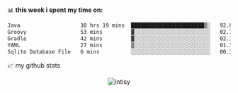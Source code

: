 📊 **this week i spent my time on:**
<!--START_SECTION:waka-->

```txt
Java                   30 hrs 19 mins  ███████████████████████▒░   92.85 %
Groovy                 53 mins         ▓░░░░░░░░░░░░░░░░░░░░░░░░   02.74 %
Gradle                 42 mins         ▓░░░░░░░░░░░░░░░░░░░░░░░░   02.16 %
YAML                   27 mins         ▒░░░░░░░░░░░░░░░░░░░░░░░░   01.39 %
Sqlite Database File   6 mins          ░░░░░░░░░░░░░░░░░░░░░░░░░   00.32 %
```

<!--END_SECTION:waka-->


📈 my github stats

<p align="center"> <img src="https://github-readme-stats.vercel.app/api?username=intisy&show_icons=true&theme=gotham" alt="intisy" />




